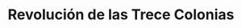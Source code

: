 ﻿---
title: "Revolución de las Trece Colonias"
permalink: periodes_606.html
layout: periode
dataInici: 1763
dataFi: 1789
sidebar: periodes
pares:
  - id: 315
    title: "Era de las Revoluciones"
    dataInici: "(1775)"
    dataFi: "(1848)"

fills:
  - id: 509
    title: "Guerra de Independencia de los Estados Unidos"
    dataInici: "(1775-04-19)"
    dataFi: "(1783-09-03)"

jocsPrincipals:
jocsEscenaris:
jocsEpoca:
jocsEpocaEscenaris:
---
